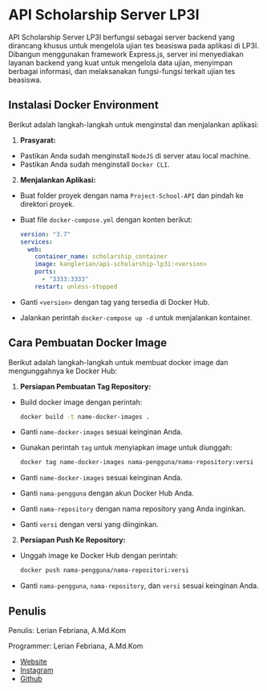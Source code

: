 # API Scholarship Server LP3I

API Scholarship Server LP3I berfungsi sebagai server backend yang dirancang khusus untuk mengelola ujian tes beasiswa pada aplikasi di LP3I. Dibangun menggunakan framework Express.js, server ini menyediakan layanan backend yang kuat untuk mengelola data ujian, menyimpan berbagai informasi, dan melaksanakan fungsi-fungsi terkait ujian tes beasiswa.

## Instalasi Docker Environment

Berikut adalah langkah-langkah untuk menginstal dan menjalankan aplikasi:

1. **Prasyarat:**

  - Pastikan Anda sudah menginstall `NodeJS` di server atau local machine.
  - Pastikan Anda sudah menginstall `Docker CLI`.

2. **Menjalankan Aplikasi:**

  - Buat folder proyek dengan nama `Project-School-API` dan pindah ke direktori proyek.
  - Buat file `docker-compose.yml` dengan konten berikut:


      ```yml
      version: "3.7"
      services:
        web:
          container_name: scholarship_container
          image: kanglerian/api-scholarship-lp3i:<version>
          ports:
            - "3333:3333"
          restart: unless-stopped
      ```

  - Ganti `<version>` dengan tag yang tersedia di Docker Hub.
  - Jalankan perintah `docker-compose up -d` untuk menjalankan kontainer.

## Cara Pembuatan Docker Image

Berikut adalah langkah-langkah untuk membuat docker image dan mengunggahnya ke Docker Hub:

1. **Persiapan Pembuatan Tag Repository:**

  - Build docker image dengan perintah:


    ```bash
    docker build -t name-docker-images .
    ```

  - Ganti `name-docker-images` sesuai keinginan Anda.
  - Gunakan perintah `tag` untuk menyiapkan image untuk diunggah:


    ```bash
    docker tag name-docker-images nama-pengguna/nama-repository:versi
    ```

  - Ganti `name-docker-images` sesuai keinginan Anda.
  - Ganti `nama-pengguna` dengan akun Docker Hub Anda.
  - Ganti `nama-repository` dengan nama repository yang Anda inginkan.
  - Ganti `versi` dengan versi yang diinginkan.

2. **Persiapan Push Ke Repository:**

  - Unggah image ke Docker Hub dengan perintah:


    ```bash
    docker push nama-pengguna/nama-repositori:versi
    ```

  - Ganti `nama-pengguna`, `nama-repository`, dan `versi` sesuai keinginan Anda.

## Penulis

Penulis: Lerian Febriana, A.Md.Kom

Programmer: Lerian Febriana, A.Md.Kom

  - [Website](https://kanglerian.vercel.app)
  - [Instagram](https://instagram.com/kanglerian)
  - [Github](https://github.com/kanglerian)